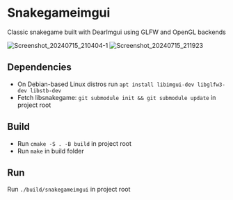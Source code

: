 # Snakegameimgui
Classic snakegame built with DearImgui using GLFW and OpenGL backends

![Screenshot_20240715_210404-1](https://github.com/user-attachments/assets/67d736d3-658e-49b9-a77b-e192503475ba)
![Screenshot_20240715_211923](https://github.com/user-attachments/assets/e25d2879-8aba-44cd-9ca4-214f573920ca)

## Dependencies
- On Debian-based Linux distros run `apt install libimgui-dev libglfw3-dev libstb-dev`
- Fetch libsnakegame: `git submodule init && git submodule update` in project root

## Build
- Run `cmake -S . -B build` in project root
- Run `make` in build folder

## Run
Run `./build/snakegameimgui` in project root
